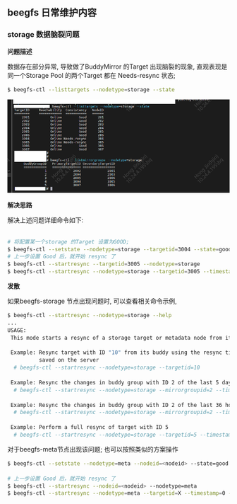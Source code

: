 ## beegfs 日常维护内容

### storage 数据脑裂问题

**问题描述**

数据存在部分异常, 导致做了BuddyMirror  的Target 出现脑裂的现象, 直观表现是同一个Storage Pool 的两个Target 都在 Needs-resync 状态;

```bash
$ beegfs-ctl --listtargets --nodetype=storage --state
```



![image-20231213164440437](./beegfs日常维护.assets/image-20231213164440437.png)

**解决思路**

解决上述问题详细命令如下:

```bash

# 将配置某一个storage 的Target 设置为GOOD;
$ beegfs-ctl --setstate --nodetype=storage --targetid=3004 --state=good --force
# 上一步设置 Good 后，就开始 resync 了
$ beegfs-ctl --startresync --targetid=3005 --nodetype=storage
$ beegfs-ctl --startresync --nodetype=storage --targetid=3005 --timestamp=0 --restart 
```

**发散**

如果beegfs-storage 节点出现问题时, 可以查看相关命令示例, 

```bash
$ beegfs-ctl --startresync --nodetype=storage --help
...
USAGE:
 This mode starts a resync of a storage target or metadata node from its buddy.

 Example: Resync target with ID "10" from its buddy using the resync timestamp
          saved on the server
  # beegfs-ctl --startresync --nodetype=storage --targetid=10

 Example: Resync the changes in buddy group with ID 2 of the last 5 days
  # beegfs-ctl --startresync --nodetype=storage --mirrorgroupid=2 --timespan=5d

 Example: Resync the changes in buddy group with ID 2 of the last 36 hours
  # beegfs-ctl --startresync --nodetype=storage --mirrorgroupid=2 --timespan=36h

 Example: Perform a full resync of target with ID 5
  # beegfs-ctl --startresync --nodetype=storage --targetid=5 --timestamp=0
```



对于beegfs-meta节点出现该问题; 也可以按照类似的方案操作

```bash
$ beegfs-ctl --setstate --nodetype=meta --nodeid=<nodeid> --state=good --force

# 上一步设置 Good 后，就开始 resync 了
$ beegfs-ctl --startresync --nodeid=<nodeid> --nodetype=meta
$ beegfs-ctl --startresync --nodetype=meta --targetid=X --timestamp=0 --restart 
```

